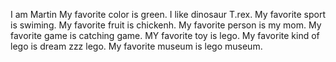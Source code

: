 I am Martin
My favorite color is green.
I like dinosaur T.rex.
My favorite sport is swiming.
My favorite fruit is chickenh.
My favorite person is my mom.
My favorite game is catching game.
MY favorite toy is lego.
My favorite kind of lego is dream zzz lego.
My favorite museum is lego museum.
